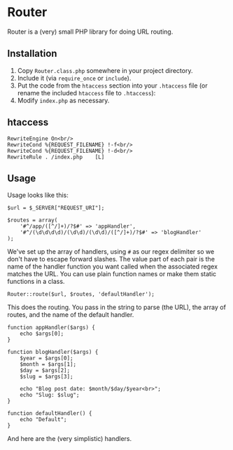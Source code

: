 # Router

Router is a (very) small PHP library for doing URL routing.

## Installation

1. Copy `Router.class.php` somewhere in your project directory.
2. Include it (via `require_once` or `include`).
3. Put the code from the `htaccess` section into your `.htaccess` file (or rename the included `htaccess` file to `.htaccess`):
4. Modify `index.php` as necessary.

## htaccess

	RewriteEngine On<br/>
	RewriteCond %{REQUEST_FILENAME} !-f<br/>
	RewriteCond %{REQUEST_FILENAME} !-d<br/>
	RewriteRule . /index.php	[L]

## Usage

Usage looks like this:

	$url = $_SERVER["REQUEST_URI"];

	$routes = array(
		'#^/app/([^/]+)/?$#' => 'appHandler',
		'#^/(\d\d\d\d)/(\d\d)/(\d\d)/([^/]+)/?$#' => 'blogHandler'
	);

We've set up the array of handlers, using `#` as our regex delimiter so we don't have to escape forward slashes. The value part of each pair is the name of the handler function you want called when the associated regex matches the URL. You can use plain function names or make them static functions in a class.

	Router::route($url, $routes, 'defaultHandler');

This does the routing. You pass in the string to parse (the URL), the array of routes, and the name of the default handler.

	function appHandler($args) {
		echo $args[0];
	}

	function blogHandler($args) {
		$year = $args[0];
		$month = $args[1];
		$day = $args[2];
		$slug = $args[3];

		echo "Blog post date: $month/$day/$year<br>";
		echo "Slug: $slug";
	}

	function defaultHandler() {
		echo "Default";
	}

And here are the (very simplistic) handlers.
